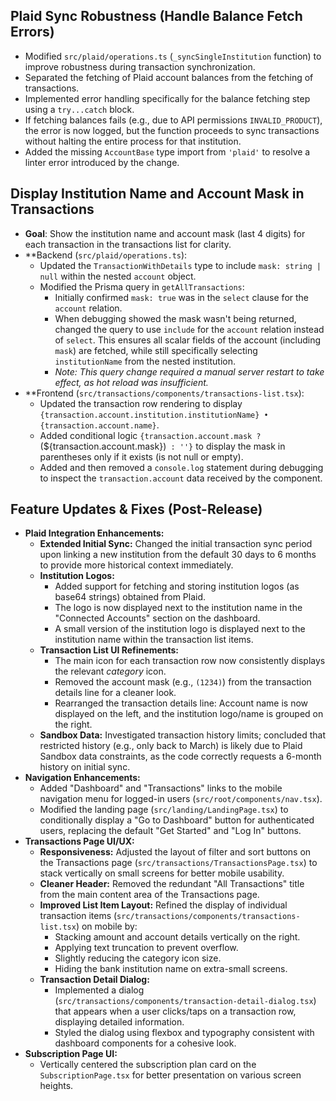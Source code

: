 ## Plaid Sync Robustness (Handle Balance Fetch Errors)

- Modified `src/plaid/operations.ts` (`_syncSingleInstitution` function) to
  improve robustness during transaction synchronization.
- Separated the fetching of Plaid account balances from the fetching of
  transactions.
- Implemented error handling specifically for the balance fetching step using a
  `try...catch` block.
- If fetching balances fails (e.g., due to API permissions `INVALID_PRODUCT`),
  the error is now logged, but the function proceeds to sync transactions
  without halting the entire process for that institution.
- Added the missing `AccountBase` type import from `'plaid'` to resolve a linter
  error introduced by the change.

## Display Institution Name and Account Mask in Transactions

- **Goal**: Show the institution name and account mask (last 4 digits) for each
  transaction in the transactions list for clarity.
- \*\*Backend (`src/plaid/operations.ts`):
  - Updated the `TransactionWithDetails` type to include `mask: string | null`
    within the nested `account` object.
  - Modified the Prisma query in `getAllTransactions`:
    - Initially confirmed `mask: true` was in the `select` clause for the
      `account` relation.
    - When debugging showed the mask wasn't being returned, changed the query to
      use `include` for the `account` relation instead of `select`. This ensures
      all scalar fields of the account (including `mask`) are fetched, while
      still specifically selecting `institutionName` from the nested
      institution.
    - _Note: This query change required a manual server restart to take effect,
      as hot reload was insufficient._
- \*\*Frontend (`src/transactions/components/transactions-list.tsx`):
  - Updated the transaction row rendering to display
    `{transaction.account.institution.institutionName} • {transaction.account.name}`.
  - Added conditional logic `{transaction.account.mask ? `
    (${transaction.account.mask})` : ''}` to display the mask in parentheses
    only if it exists (is not null or empty).
  - Added and then removed a `console.log` statement during debugging to inspect
    the `transaction.account` data received by the component.

## Feature Updates & Fixes (Post-Release)

- **Plaid Integration Enhancements:**
  - **Extended Initial Sync:** Changed the initial transaction sync period upon
    linking a new institution from the default 30 days to 6 months to provide
    more historical context immediately.
  - **Institution Logos:**
    - Added support for fetching and storing institution logos (as base64
      strings) obtained from Plaid.
    - The logo is now displayed next to the institution name in the "Connected
      Accounts" section on the dashboard.
    - A small version of the institution logo is displayed next to the
      institution name within the transaction list items.
  - **Transaction List UI Refinements:**
    - The main icon for each transaction row now consistently displays the
      relevant _category_ icon.
    - Removed the account mask (e.g., `(1234)`) from the transaction details
      line for a cleaner look.
    - Rearranged the transaction details line: Account name is now displayed on
      the left, and the institution logo/name is grouped on the right.
  - **Sandbox Data:** Investigated transaction history limits; concluded that
    restricted history (e.g., only back to March) is likely due to Plaid Sandbox
    data constraints, as the code correctly requests a 6-month history on
    initial sync.
- **Navigation Enhancements:**
  - Added "Dashboard" and "Transactions" links to the mobile navigation menu for logged-in users (`src/root/components/nav.tsx`).
  - Modified the landing page (`src/landing/LandingPage.tsx`) to conditionally display a "Go to Dashboard" button for authenticated users, replacing the default "Get Started" and "Log In" buttons.
- **Transactions Page UI/UX:**
  - **Responsiveness:** Adjusted the layout of filter and sort buttons on the Transactions page (`src/transactions/TransactionsPage.tsx`) to stack vertically on small screens for better mobile usability.
  - **Cleaner Header:** Removed the redundant "All Transactions" title from the main content area of the Transactions page.
  - **Improved List Item Layout:** Refined the display of individual transaction items (`src/transactions/components/transactions-list.tsx`) on mobile by:
    - Stacking amount and account details vertically on the right.
    - Applying text truncation to prevent overflow.
    - Slightly reducing the category icon size.
    - Hiding the bank institution name on extra-small screens.
  - **Transaction Detail Dialog:**
    - Implemented a dialog (`src/transactions/components/transaction-detail-dialog.tsx`) that appears when a user clicks/taps on a transaction row, displaying detailed information.
    - Styled the dialog using flexbox and typography consistent with dashboard components for a cohesive look.
- **Subscription Page UI:**
  - Vertically centered the subscription plan card on the `SubscriptionPage.tsx` for better presentation on various screen heights.
